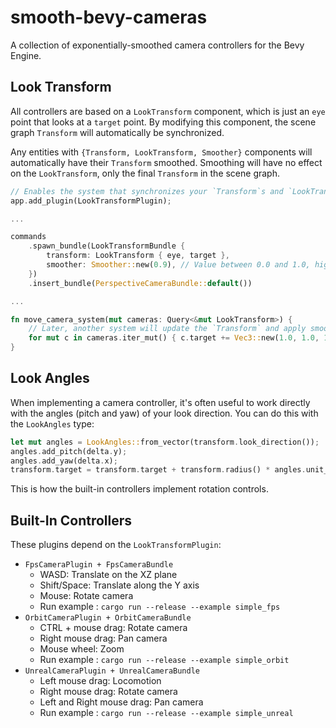 # smooth-bevy-cameras

A collection of exponentially-smoothed camera controllers for the Bevy Engine.

## Look Transform

All controllers are based on a `LookTransform` component, which is just an `eye` point that looks at a `target` point. By
modifying this component, the scene graph `Transform` will automatically be synchronized.

Any entities with `{Transform, LookTransform, Smoother}` components will automatically have their `Transform` smoothed.
Smoothing will have no effect on the `LookTransform`, only the final `Transform` in the scene graph.

```rust
// Enables the system that synchronizes your `Transform`s and `LookTransform`s.
app.add_plugin(LookTransformPlugin);

...

commands
    .spawn_bundle(LookTransformBundle {
        transform: LookTransform { eye, target },
        smoother: Smoother::new(0.9), // Value between 0.0 and 1.0, higher is smoother.
    })
    .insert_bundle(PerspectiveCameraBundle::default())

...

fn move_camera_system(mut cameras: Query<&mut LookTransform>) {
    // Later, another system will update the `Transform` and apply smoothing automatically.
    for mut c in cameras.iter_mut() { c.target += Vec3::new(1.0, 1.0, 1.0); }
}
```

## Look Angles

When implementing a camera controller, it's often useful to work directly with the angles (pitch and yaw) of your look
direction. You can do this with the `LookAngles` type:

```rust
let mut angles = LookAngles::from_vector(transform.look_direction());
angles.add_pitch(delta.y);
angles.add_yaw(delta.x);
transform.target = transform.target + transform.radius() * angles.unit_vector();
```

This is how the built-in controllers implement rotation controls.

## Built-In Controllers

These plugins depend on the `LookTransformPlugin`:

- `FpsCameraPlugin + FpsCameraBundle`
  - WASD: Translate on the XZ plane
  - Shift/Space: Translate along the Y axis
  - Mouse: Rotate camera
  - Run example : `cargo run --release --example simple_fps`
- `OrbitCameraPlugin + OrbitCameraBundle`
  - CTRL + mouse drag: Rotate camera
  - Right mouse drag: Pan camera
  - Mouse wheel: Zoom
  - Run example : `cargo run --release --example simple_orbit`
- `UnrealCameraPlugin + UnrealCameraBundle`
  - Left mouse drag: Locomotion
  - Right mouse drag: Rotate camera
  - Left and Right mouse drag: Pan camera
  - Run example : `cargo run --release --example simple_unreal`

